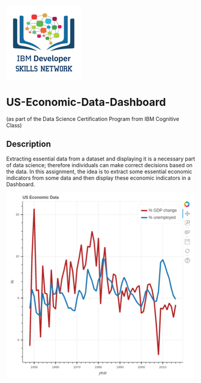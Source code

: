 ![logo Cognitive Class](cc-logo-square.png)

# US-Economic-Data-Dashboard
(as part of the Data Science Certification Program from IBM Cognitive Class)

<h2>Description</h2>
Extracting essential data from a dataset and displaying it is a necessary part of data science; therefore individuals can make correct decisions based on the data. In this assignment, the idea is to extract some essential economic indicators from some data and then display these economic indicators in a Dashboard. 

![Dashboard](myDashboard.png)
